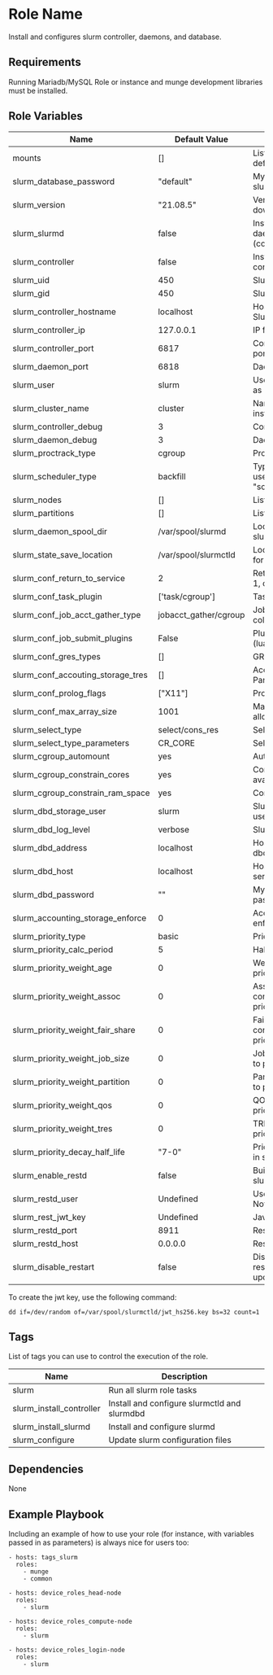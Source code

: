 Role Name
=========

Install and configures slurm controller, daemons, and database.

Requirements
------------

Running Mariadb/MySQL Role or instance and munge development libraries must be installed.

Role Variables
--------------

| Name                              | Default Value         | Description                                    |
| ----                              | -----                 | -----------                                    |
| mounts                            | []                    | List of dictionaries defining the mount        |
| slurm_database_password           | "default"             | Mysql password for slurm database user         |
| slurm_version                     | "21.08.5"             | Versino of slurm to download and install       |
| slurm_slurmd                      | false                 | Install as a slurm daemon (compute/login)      |
| slurm_controller                  | false                 | Install as a slurm controller                  |
| slurm_uid                         | 450                   | Slurm User ID                                  |
| slurm_gid                         | 450                   | Slurm group ID                                 |
| slurm_controller_hostname         | localhost             | Hostname for SlurmctldHost                     |
| slurm_controller_ip               | 127.0.0.1             | IP for SlurmctldHost                           |
| slurm_controller_port             | 6817                  | Controller listening port                      |
| slurm_daemon_port                 | 6818                  | Daemon listening port                          |
| slurm_user                        | slurm                 | User to run slurmctld as                       |
| slurm_cluster_name                | cluster               | Name for this cluster install                  |
| slurm_controller_debug            | 3                     | Controller debug level                         |
| slurm_daemon_debug                | 3                     | Daemon debug level                             |
| slurm_proctrack_type              | cgroup                | ProctrackType                                  |
| slurm_scheduler_type              | backfill              | Type of scheduler to uses (without "sched")    |
| slurm_nodes                       | []                    | List of nodes                                  |
| slurm_partitions                  | []                    | List of partitions                             |
| slurm_daemon_spool_dir            | /var/spool/slurmd     | Location on node for slurm daemon states       |
| slurm_state_save_location         | /var/spool/slurmctld  | Location on controller for state data          |
| slurm_conf_return_to_service      | 2                     | Return to service: 0, 1, or 2                  |
| slurm_conf_task_plugin            | ['task/cgroup']       | Task plugins to use                            |
| slurm_conf_job_acct_gather_type   | jobacct_gather/cgroup | Job accouting collection type                  |
| slurm_conf_job_submit_plugins     | False                 | Plugins to enable (lua)                        |
| slurm_conf_gres_types             | []                    | GRES Types used                                |
| slurm_conf_accouting_storage_tres | []                    | AccoutingStorageTres Parameter                 |
| slurm_conf_prolog_flags           | ["X11"]               | PrologFlags                                    |
| slurm_conf_max_array_size         | 1001                  | Maximum array size allowed                     |
| slurm_select_type                 | select/cons_res       | Select type                                    |
| slurm_select_type_parameters      | CR_CORE               | Select type parameter                          |
| slurm_cgroup_automount            | yes                   | Automount cgroups                              |
| slurm_cgroup_constrain_cores      | yes                   | Constrain cores available                      |
| slurm_cgroup_constrain_ram_space  | yes                   | Constrain ram space                            |
| slurm_dbd_storage_user            | slurm                 | Slurmdbd service user                          |
| slurm_dbd_log_level               | verbose               | Slurmdbd log level                             |
| slurm_dbd_address                 | localhost             | Host ip address for dbd                        |
| slurm_dbd_host                    | localhost             | Hostname of dbd service                        |
| slurm_dbd_password                | ""                    | MySQL/Mariadb password                         |
| slurm_accounting_storage_enforce  | 0                     | Accounting enforcement                         |
| slurm_priority_type               | basic                 | Priority Plugin to use                         |
| slurm_priority_calc_period        | 5                     | Half lie decay time                            |
| slurm_priority_weight_age         | 0                     | Weight contribution to priority                |
| slurm_priority_weight_assoc       | 0                     | Association contribution to priority           |
| slurm_priority_weight_fair_share  | 0                     | Fair share contribution to priority            |
| slurm_priority_weight_job_size    | 0                     | Job sizec ontribution to priority              |
| slurm_priority_weight_partition   | 0                     | Partition contribution to priority             |
| slurm_priority_weight_qos         | 0                     | QOS contribution to priority                   |
| slurm_priority_weight_tres        | 0                     | TRES contribution to priority                  |
| slurm_priority_decay_half_life    | "7-0"                 | PriorityDecayHalfLife in slurm.conf            |
| slurm_enable_restd                | false                 | Build and install the slurm rest api           |
| slurm_restd_user                  | Undefined             | User to run api as. Not slurm or root          |
| slurm_rest_jwt_key                | Undefined             | Java Web Token Key                             |
| slurm_restd_port                  | 8911                  | Restapi port                                   |
| slurm_restd_host                  | 0.0.0.0               | Restapi host                                   |
| slurm_disable_restart             | false                 | Disable service restart when files are updated |


To create the jwt key, use the following command:

    dd if=/dev/random of=/var/spool/slurmctld/jwt_hs256.key bs=32 count=1

Tags
----

List of tags you can use to control the execution of the role.

| Name                     | Description                                  |
| ----                     | -----------                                  |
| slurm                    | Run all slurm role tasks                     |
| slurm_install_controller | Install and configure slurmctld and slurmdbd |
| slurm_install_slurmd     | Install and configure slurmd                 |
| slurm_configure          | Update slurm configuration files             |


Dependencies
------------

None

Example Playbook
----------------

Including an example of how to use your role (for instance, with variables passed in as parameters) is always nice for users too:

    - hosts: tags_slurm
      roles:
        - munge
        - common

    - hosts: device_roles_head-node
      roles:
        - slurm

    - hosts: device_roles_compute-node
      roles:
        - slurm

    - hosts: device_roles_login-node
      roles:
        - slurm
